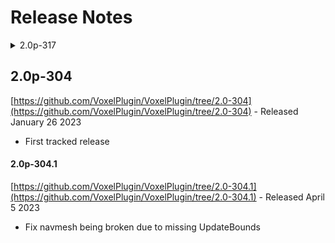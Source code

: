 # Release Notes

<details>

<summary>2.0p-317</summary>

* Add 5.2 compatibility
* Remove 5.0 compatibility
* Remove exec flow from graph: TODO doc link
* Add brush system: TODO doc link
* Add graph-based foliage: TODO doc link
  * Existing foliage clusters & instance assets will be invalidated
* Add UFUNCTION nodes: TODO doc link
* Add blueprint getter/setters for graph parameters
* Remove GPU compute from graphs
  * The current approach was too messy & unusable
  * C++: this removes all buffer views, you can use buffers directly now
* Add smart graph diffing: only values affected by the graph changes are updated
* Add inline macros to graphs
* Remove custom content mapping
  * /VoxelPlugin is now /Voxel, existing content references will be broken
* Start adding new material layer pipeline
  * This is not ready yet, assets will be broken by the next release
* Add back voxel invokers
* Fix transition meshes
* Remove render thread throttle. All updates should feel snappier now, but you might see some frame dips. You can add the throttle back using `voxel.threading.MaxConcurrentRenderTasks 4`

</details>



## 2.0p-304

[https://github.com/VoxelPlugin/VoxelPlugin/tree/2.0-304](https://github.com/VoxelPlugin/VoxelPlugin/tree/2.0-304) - Released January 26 2023

* First tracked release

#### 2.0p-304.1

[https://github.com/VoxelPlugin/VoxelPlugin/tree/2.0-304.1](https://github.com/VoxelPlugin/VoxelPlugin/tree/2.0-304.1) - Released April 5 2023

* Fix navmesh being broken due to missing UpdateBounds

